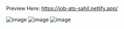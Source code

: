 Preview Here: https://job-ats-sahil.netlify.app/ <br/>

![image](https://user-images.githubusercontent.com/67691585/159764235-19e88296-6dd7-467f-8e6b-67513114b03f.png)
![image](https://user-images.githubusercontent.com/67691585/159764255-b5f57b86-e870-47be-8a89-e49769da7c34.png)
![image](https://user-images.githubusercontent.com/67691585/159764731-48f832f2-5828-478b-a86d-88fc5b5a1726.png)
